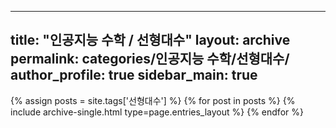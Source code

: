  ---
  title: "인공지능 수학 / 선형대수"
  layout: archive
  permalink: categories/인공지능 수학/선형대수/
  author_profile: true
  sidebar_main: true
  ---
  
  {% assign posts = site.tags['선형대수'] %}
  {% for post in posts %} 
    {% include archive-single.html type=page.entries_layout %}
  {% endfor %}
